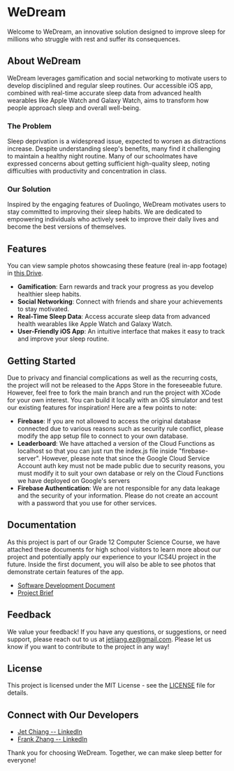 # WeDream

Welcome to WeDream, an innovative solution designed to improve sleep for millions who struggle with rest and suffer its consequences.

## About WeDream

WeDream leverages gamification and social networking to motivate users to develop disciplined and regular sleep routines. Our accessible iOS app, combined with real-time accurate sleep data from advanced health wearables like Apple Watch and Galaxy Watch, aims to transform how people approach sleep and overall well-being.

### The Problem

Sleep deprivation is a widespread issue, expected to worsen as distractions increase. Despite understanding sleep's benefits, many find it challenging to maintain a healthy night routine. Many of our schoolmates have expressed concerns about getting sufficient high-quality sleep, noting difficulties with productivity and concentration in class.

### Our Solution

Inspired by the engaging features of Duolingo, WeDream motivates users to stay committed to improving their sleep habits. We are dedicated to empowering individuals who actively seek to improve their daily lives and become the best versions of themselves.

## Features

You can view sample photos showcasing these feature (real in-app footage) in [this Drive](https://drive.google.com/drive/folders/1jZoSl6NIJjcIptEM12Kf2NEYeehRcchT?usp=sharing).

- **Gamification**: Earn rewards and track your progress as you develop healthier sleep habits.
- **Social Networking**: Connect with friends and share your achievements to stay motivated.
- **Real-Time Sleep Data**: Access accurate sleep data from advanced health wearables like Apple Watch and Galaxy Watch.
- **User-Friendly iOS App**: An intuitive interface that makes it easy to track and improve your sleep routine.

## Getting Started

Due to privacy and financial complications as well as the recurring costs, the project will not be released to the Apps Store in the foreseeable future. However, feel free to fork the main branch and run the project with XCode for your own interest. You can build it locally with an iOS simulator and test our existing features for inspiration! Here are a few points to note:

- **Firebase**: If you are not allowed to access the original database connected due to various reasons such as security rule conflict, please modify the app setup file to connect to your own database.
- **Leaderboard**: We have attached a version of the Cloud Functions as localhost so that you can just run the index.js file inside "firebase-server". However, please note that since the Google Cloud Service Account auth key must not be made public due to security reasons, you must modify it to suit your own database or rely on the Cloud Functions we have deployed on Google's servers
- **Firebase Authentication**: We are not responsible for any data leakage and the security of your information. Please do not create an account with a password that you use for other services.

## Documentation
As this project is part of our Grade 12 Computer Science Course, we have attached these documents for high school visitors to learn more about our project and potentially apply our experience to your ICS4U project in the future. Inside the first document, you will also be able to see photos that demonstrate certain features of the app.
- [Software Development Document](https://drive.google.com/file/d/1t98hih2oPN2OMlbaCXA8FJT0SDIl-aSB/view?usp=sharing)
- [Project Brief](https://docs.google.com/presentation/d/1dN--nkRTe8h0pQwFc30J1iINycjwKJt6_zqvY2jmzoU/edit?usp=sharing)

## Feedback

We value your feedback! If you have any questions, or suggestions, or need support, please reach out to us at [jetjiang.ez@gmail.com](mailto:jetjiang.ez@gmail.com). Please let us know if you want to contribute to the project in any way!

## License

This project is licensed under the MIT License - see the [LICENSE](LICENSE) file for details.

## Connect with Our Developers

- [Jet Chiang -- LinkedIn](https://www.linkedin.com/in/jet-chiang/)
- [Frank Zhang -- LinkedIn](https://www.linkedin.com/in/yifan-zhang-1a6b57269/)

Thank you for choosing WeDream. Together, we can make sleep better for everyone!
